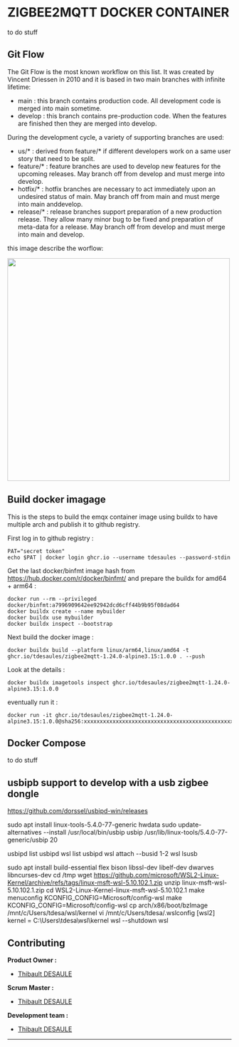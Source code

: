 # ZIGBEE2MQTT DOCKER CONTAINER

to do stuff

## Git Flow 

The Git Flow is the most known workflow on this list. It was created by Vincent Driessen in 2010 and it is based in two main branches with infinite lifetime:
- main : this branch contains production code. All development code is merged into main sometime.
- develop : this branch contains pre-production code. When the features are finished then they are merged into develop.

During the development cycle, a variety of supporting branches are used:
- us/* : derived from feature/* if different developers work on a same user story that need to be split.
- feature/* : feature branches are used to develop new features for the upcoming releases. May branch off from develop and must merge into develop.
- hotfix/* : hotfix branches are necessary to act immediately upon an undesired status of main. May branch off from main and must merge into main anddevelop.
- release/* : release branches support preparation of a new production release. They allow many minor bug to be fixed and preparation of meta-data for a release. May branch off from develop and must merge into main and develop.

this image describe the worflow:

<img src="https://git-flow.readthedocs.io/fr/latest/_images/gitflow.png" width="500">

## Build docker imagage

This is the steps to build the emqx container image using buildx to have multiple arch and publish it to github registry.

First log in to github registry :

```shell
PAT="secret token"
echo $PAT | docker login ghcr.io --username tdesaules --password-stdin
```

Get the last docker/binfmt image hash from https://hub.docker.com/r/docker/binfmt/ and prepare the buildx for amd64 + arm64 :

```shell
docker run --rm --privileged docker/binfmt:a7996909642ee92942dcd6cff44b9b95f08dad64
docker buildx create --name mybuilder
docker buildx use mybuilder
docker buildx inspect --bootstrap
```

Next build the docker image :

```shell
docker buildx build --platform linux/arm64,linux/amd64 -t ghcr.io/tdesaules/zigbee2mqtt-1.24.0-alpine3.15:1.0.0 . --push
```

Look at the details : 

```shell
docker buildx imagetools inspect ghcr.io/tdesaules/zigbee2mqtt-1.24.0-alpine3.15:1.0.0
```

eventually run it :

```shell
docker run -it ghcr.io/tdesaules/zigbee2mqtt-1.24.0-alpine3.15:1.0.0@sha256:xxxxxxxxxxxxxxxxxxxxxxxxxxxxxxxxxxxxxxxxxxxxxxxxxxxxx
```

## Docker Compose

to do stuff

## usbipb support to develop with a usb zigbee dongle

https://github.com/dorssel/usbipd-win/releases

sudo apt install linux-tools-5.4.0-77-generic hwdata
sudo update-alternatives --install /usr/local/bin/usbip usbip /usr/lib/linux-tools/5.4.0-77-generic/usbip 20

usbipd list
usbipd wsl list
usbipd wsl attach --busid 1-2
wsl lsusb

sudo apt install build-essential flex bison libssl-dev libelf-dev dwarves libncurses-dev
cd /tmp
wget https://github.com/microsoft/WSL2-Linux-Kernel/archive/refs/tags/linux-msft-wsl-5.10.102.1.zip
unzip linux-msft-wsl-5.10.102.1.zip
cd WSL2-Linux-Kernel-linux-msft-wsl-5.10.102.1
make menuconfig KCONFIG_CONFIG=Microsoft/config-wsl
make KCONFIG_CONFIG=Microsoft/config-wsl
cp arch/x86/boot/bzImage /mnt/c/Users/tdesa/wsl/kernel
vi /mnt/c/Users/tdesa/.wslconfig
[wsl2]
kernel = C:\\Users\\tdesa\\wsl\\kernel
wsl --shutdown
wsl


## Contributing

**Product Owner :**
- [Thibault DESAULE](mailto:thibault@desaules.me)

**Scrum Master :**
- [Thibault DESAULE](mailto:thibault@desaules.me)

**Development team :**
- [Thibault DESAULE](mailto:thibault@desaules.me)

***
